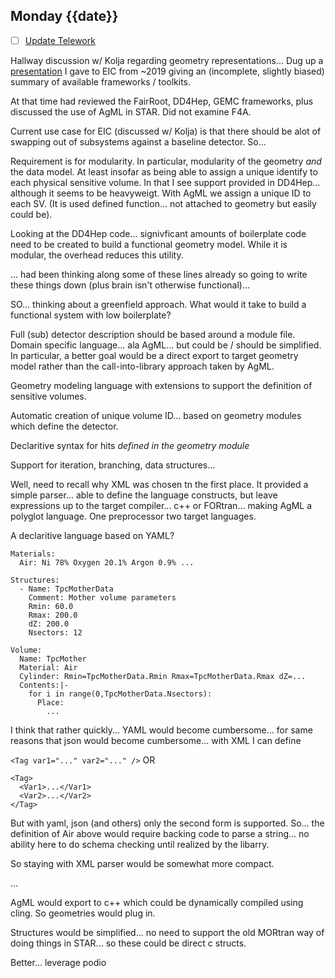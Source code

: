 ## Monday {{date}}

- [ ] [Update Telework](https://docs.google.com/spreadsheets/d/16AZZBiKL1s6eGgH2KFiJPnD8-TjRsC0HYy4Qdmbr358/edit#gid=0)

Hallway discussion w/ Kolja regarding geometry representations...  Dug up a [presentation](https://docs.google.com/presentation/d/1cXiCbyErepP6Hs8_O0mw4AnWj4jptTXAnbL7EFVh4I8/edit?usp=sharing) I gave to EIC from ~2019 giving an (incomplete, slightly biased) summary of available frameworks / toolkits.

At that time had reviewed the FairRoot, DD4Hep, GEMC frameworks, plus discussed the use of AgML in STAR.  Did not examine F4A.  

Current use case for EIC (discussed w/ Kolja) is that there should be alot of swapping out of subsystems against a baseline detector.  So...

Requirement is for modularity.   In particular, modularity of the geometry *and* the data model.  At least insofar as being able to assign a unique identify to each physical sensitive volume.  In that I see support provided in DD4Hep... although it seems to be heavyweigt.  With AgML we assign a unique ID to each SV.  (It is used defined function... not attached to geometry but easily could be).  

Looking at the DD4Hep code... signivficant amounts of boilerplate code need to be created to build a functional geometry model.  While it is modular, the overhead reduces this utility.

... had been thinking along some of these lines already so going to write these things down (plus brain isn't otherwise functional)...

SO... thinking about a greenfield approach.  What would it take to build a functional system with low boilerplate?

Full (sub) detector description should be based around a module file.
Domain specific language... ala AgML... but could be / should be simplified.  In particular, a better goal would be a direct export to target geometry model rather than the call-into-library approach taken by AgML.

Geometry modeling language with extensions to support the definition of sensitive volumes.

Automatic creation of unique volume ID... based on geometry modules which define the detector.

Declaritive syntax for hits *defined in the geometry module*

Support for iteration, branching, data structures...  

Well, need to recall why XML was chosen tn the first place.  It provided a simple parser... able to define the language constructs, but leave expressions up to the target compiler... c++ or FORtran... making AgML a polyglot language.  One preprocessor two target languages.

A declaritive language based on YAML?

```
Materials:
  Air: Ni 78% Oxygen 20.1% Argon 0.9% ...
 
Structures:
  - Name: TpcMotherData
    Comment: Mother volume parameters
	Rmin: 60.0
	Rmax: 200.0
	dZ: 200.0
	Nsectors: 12
 
Volume:
  Name: TpcMother
  Material: Air
  Cylinder: Rmin=TpcMotherData.Rmin Rmax=TpcMotherData.Rmax dZ=... 
  Contents:|-
    for i in range(0,TpcMotherData.Nsectors):
	  Place: 
	    ...
```

I think that rather quickly... YAML would become cumbersome... for same reasons that json would become cumbersome...  with XML I can define

`<Tag var1="..." var2="..." />` OR

```
<Tag>
  <Var1>...</Var1>
  <Var2>...</Var2>
</Tag>
```

But with yaml, json (and others) only the second form is supported.  So... the definition of Air above would require backing code to parse a string... no ability here to do schema checking until realized by the libarry.

So staying with XML parser would be somewhat more compact.

...

AgML would export to c++ which could be dynamically compiled using cling.  So geometries would plug in.

Structures would be simplified... no need to support the old MORtran way of doing things in STAR... so these could be direct c structs.

Better... leverage podio 